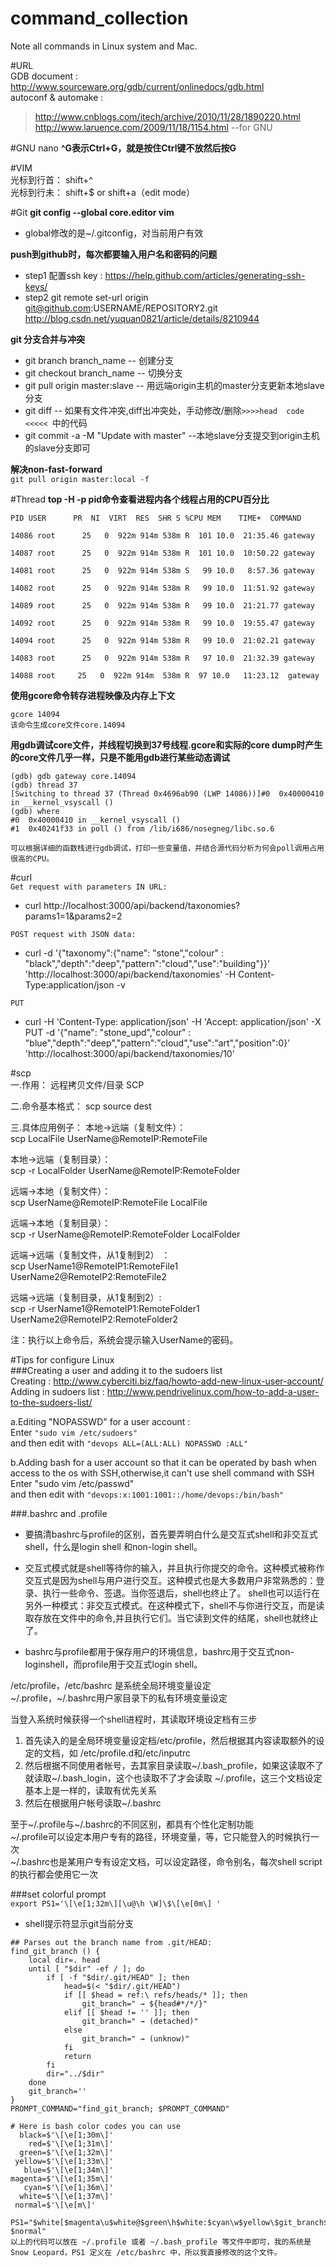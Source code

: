 # command_collection
Note all commands in Linux system and Mac.  

#URL  
GDB document : http://www.sourceware.org/gdb/current/onlinedocs/gdb.html   
autoconf & automake :   
> http://www.cnblogs.com/itech/archive/2010/11/28/1890220.html    
  http://www.laruence.com/2009/11/18/1154.html --for GNU    

#GNU nano 
**^G表示Ctrl+G，就是按住Ctrl键不放然后按G**  

#VIM  
光标到行首： shift+^    
光标到行未： shift+$   or  shift+a（edit mode）    

#Git
**git config --global core.editor vim**  
* global修改的是~/.gitconfig，对当前用户有效

**push到github时，每次都要输入用户名和密码的问题**   
* step1 配置ssh key : https://help.github.com/articles/generating-ssh-keys/   
* step2 git remote set-url origin git@github.com:USERNAME/REPOSITORY2.git     
    http://blog.csdn.net/yuquan0821/article/details/8210944  

**git 分支合并与冲突**  
* git branch branch_name           -- 创建分支  
* git checkout branch_name         -- 切换分支  
* git pull origin master:slave     -- 用远端origin主机的master分支更新本地slave分支  
* git diff                         -- 如果有文件冲突,diff出冲突处，手动修改/删除`>>>>head  code  <<<<< `中的代码    
* git commit -a -M "Update with master"  --本地slave分支提交到origin主机的slave分支即可    

**解决non-fast-forward**   
`git pull origin master:local -f`    
 
#Thread
**top -H -p pid命令查看进程内各个线程占用的CPU百分比**  
```
PID USER      PR  NI  VIRT  RES  SHR S %CPU MEM    TIME+  COMMAND                         

14086 root      25   0  922m 914m 538m R  101 10.0  21:35.46 gateway                          

14087 root      25   0  922m 914m 538m R  101 10.0  10:50.22 gateway                           

14081 root      25   0  922m 914m 538m S   99 10.0   8:57.36 gateway                            

14082 root      25   0  922m 914m 538m R   99 10.0  11:51.92 gateway                              

14089 root      25   0  922m 914m 538m R   99 10.0  21:21.77 gateway                             

14092 root      25   0  922m 914m 538m R   99 10.0  19:55.47 gateway                               

14094 root      25   0  922m 914m 538m R   99 10.0  21:02.21 gateway                                

14083 root      25   0  922m 914m 538m R   97 10.0  21:32.39 gateway                                 

14088 root     25   0  922m 914m  538m R  97 10.0   11:23.12  gateway
```  

**使用gcore命令转存进程映像及内存上下文**  
```
gcore 14094
该命令生成core文件core.14094
```

**用gdb调试core文件，并线程切换到37号线程.gcore和实际的core dump时产生的core文件几乎一样，只是不能用gdb进行某些动态调试**  
```
(gdb) gdb gateway core.14094 
(gdb) thread 37
[Switching to thread 37 (Thread 0x4696ab90 (LWP 14086))]#0  0x40000410 in __kernel_vsyscall ()
(gdb) where
#0  0x40000410 in __kernel_vsyscall ()
#1  0x40241f33 in poll () from /lib/i686/nosegneg/libc.so.6

可以根据详细的函数栈进行gdb调试，打印一些变量值，并结合源代码分析为何会poll调用占用很高的CPU。
```  

#curl  
`Get request with parameters IN URL:`  
* curl http://localhost:3000/api/backend/taxonomies?params1=1&params2=2   

`POST request with JSON data:`       
* curl -d '{"taxonomy":{"name": "stone","colour" : "black","depth":"deep","pattern":"cloud","use":"building"}}' 'http://localhost:3000/api/backend/taxonomies' -H Content-Type:application/json -v    

`PUT`   
* curl  -H 'Content-Type: application/json' -H 'Accept: application/json' -X PUT -d '{"name": "stone_upd","colour" : "blue","depth":"deep","pattern":"cloud","use":"art","position":0}'  'http://localhost:3000/api/backend/taxonomies/10'   


#scp  
一.作用： 
远程拷贝文件/目录 SCP 

二.命令基本格式： 
scp source dest  

三.具体应用例子： 
本地->远端（复制文件）：   
scp LocalFile  UserName@RemoteIP:RemoteFile    

本地->远端（复制目录）：   
scp -r LocalFolder UserName@RemoteIP:RemoteFolder   

远端->本地（复制文件）：  
scp UserName@RemoteIP:RemoteFile LocalFile    

远端->本地（复制目录）：  
scp -r UserName@RemoteIP:RemoteFolder LocalFolder   

远端->远端（复制文件，从1复制到2） ：     
scp UserName1@RemoteIP1:RemoteFile1 UserName2@RemoteIP2:RemoteFile2   

远端->远端（复制目录，从1复制到2）:    
scp -r UserName1@RemoteIP1:RemoteFolder1 UserName2@RemoteIP2:RemoteFolder2   

注：执行以上命令后，系统会提示输入UserName的密码。     

#Tips for configure Linux   
###Creating a user and adding it to the sudoers list    
   Creating               : http://www.cyberciti.biz/faq/howto-add-new-linux-user-account/   
   Adding in sudoers list : http://www.pendrivelinux.com/how-to-add-a-user-to-the-sudoers-list/    
   
   a.Editing "NOPASSWD" for a user account :     
     Enter `"sudo vim /etc/sudoers"`     
     and then edit with `"devops ALL=(ALL:ALL) NOPASSWD :ALL"`   
     
   b.Adding bash for a user account so that it can be operated by bash when access to the os with SSH,otherwise,it can't use shell command with SSH   
     Enter "sudo vim /etc/passwd"   
     and then edit with `"devops:x:1001:1001::/home/devops:/bin/bash" `  
     
     
###.bashrc and .profile 
* 要搞清bashrc与profile的区别，首先要弄明白什么是交互式shell和非交互式shell，什么是login shell 和non-login shell。   

* 交互式模式就是shell等待你的输入，并且执行你提交的命令。这种模式被称作交互式是因为shell与用户进行交互。这种模式也是大多数用户非常熟悉的：登录、执行一些命令、签退。当你签退后，shell也终止了。     shell也可以运行在另外一种模式：非交互式模式。在这种模式下，shell不与你进行交互，而是读取存放在文件中的命令,并且执行它们。当它读到文件的结尾，shell也就终止了。   

* bashrc与profile都用于保存用户的环境信息，bashrc用于交互式non-loginshell，而profile用于交互式login shell。   

/etc/profile，/etc/bashrc 是系统全局环境变量设定   
~/.profile，~/.bashrc用户家目录下的私有环境变量设定  

当登入系统时候获得一个shell进程时，其读取环境设定档有三步  
1. 首先读入的是全局环境变量设定档/etc/profile，然后根据其内容读取额外的设定的文档，如
/etc/profile.d和/etc/inputrc   
2. 然后根据不同使用者帐号，去其家目录读取~/.bash_profile，如果这读取不了就读取~/.bash_login，这个也读取不了才会读取
~/.profile，这三个文档设定基本上是一样的，读取有优先关系   
3. 然后在根据用户帐号读取~/.bashrc  

至于~/.profile与~/.bashrc的不同区别，都具有个性化定制功能    
~/.profile可以设定本用户专有的路径，环境变量，等，它只能登入的时候执行一次   
~/.bashrc也是某用户专有设定文档，可以设定路径，命令别名，每次shell script的执行都会使用它一次  

   
###set colorful prompt   
`export PS1='\[\e[1;32m\][\u@\h \W]\$\[\e[0m\] '    `  

* shell提示符显示git当前分支  
```
## Parses out the branch name from .git/HEAD:
find_git_branch () {
    local dir=. head
    until [ "$dir" -ef / ]; do
        if [ -f "$dir/.git/HEAD" ]; then
            head=$(< "$dir/.git/HEAD")
            if [[ $head = ref:\ refs/heads/* ]]; then
                git_branch=" → ${head#*/*/}"
            elif [[ $head != '' ]]; then
                git_branch=" → (detached)"
            else
                git_branch=" → (unknow)"
            fi
            return
        fi
        dir="../$dir"
    done
    git_branch=''
}
PROMPT_COMMAND="find_git_branch; $PROMPT_COMMAND"

# Here is bash color codes you can use
  black=$'\[\e[1;30m\]'
    red=$'\[\e[1;31m\]'
  green=$'\[\e[1;32m\]'
 yellow=$'\[\e[1;33m\]'
   blue=$'\[\e[1;34m\]'
magenta=$'\[\e[1;35m\]'
   cyan=$'\[\e[1;36m\]'
  white=$'\[\e[1;37m\]'
 normal=$'\[\e[m\]'
 
PS1="$white[$magenta\u$white@$green\h$white:$cyan\w$yellow\$git_branch$white]\$ $normal"
以上的代码可以放在 ~/.profile 或者 ~/.bash_profile 等文件中即可，我的系统是 Snow Leopard，PS1 定义在 /etc/bashrc 中，所以我直接修改的这个文件。
```
